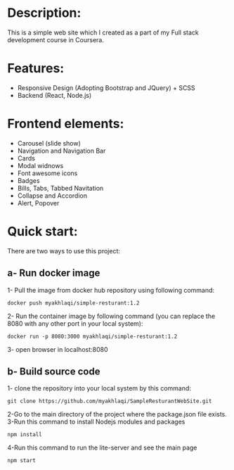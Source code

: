 # Description:
This is a simple web site which I created as a part of my Full stack development course in Coursera.

# Features:
* Responsive Design (Adopting Bootstrap and JQuery) + SCSS
* Backend (React, Node.js)

# Frontend elements:
* Carousel (slide show)
* Navigation and Navigation Bar
* Cards
* Modal widnows 
* Font awesome icons
* Badges
* Bills, Tabs, Tabbed Navitation
* Collapse and Accordion
* Alert, Popover

# Quick start:
There are two ways to use this project:
## a- Run docker image
1- Pull the image from docker hub repository using following command:
```
docker push myakhlaqi/simple-resturant:1.2
```
2- Run the container image by following command (you can replace the 8080 with any other port in your local system):
```
docker run -p 8080:3000 myakhlaqi/simple-resturant:1.2
```
3- open browser in localhost:8080

## b- Build source code
1- clone the repository into your local system by this command:
```
git clone https://github.com/myakhlaqi/SampleResturantWebSite.git
```
2-Go to the main directory of the project where the package.json file exists.
3-Run this command to install Nodejs modules and packages
```
npm install
```
4-Run this command to run the lite-server and see the main page
```
npm start
```

